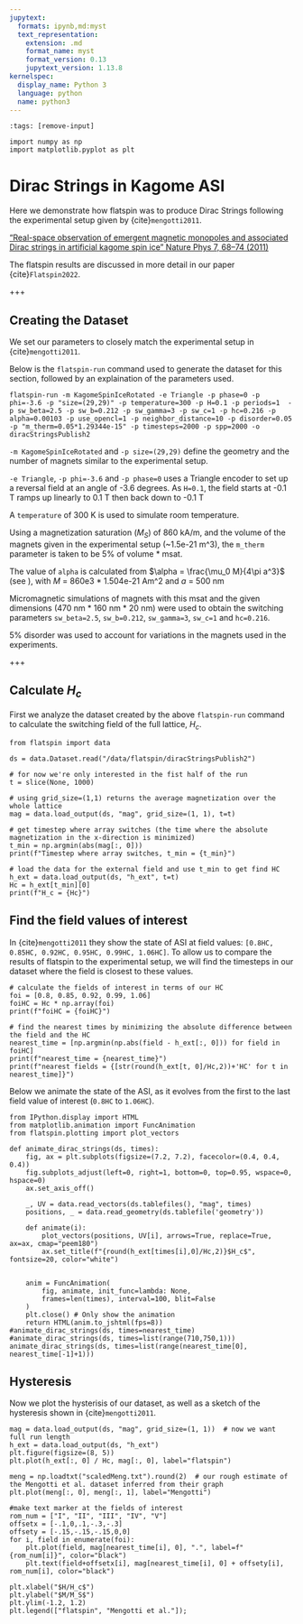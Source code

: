 ```yaml
---
jupytext:
  formats: ipynb,md:myst
  text_representation:
    extension: .md
    format_name: myst
    format_version: 0.13
    jupytext_version: 1.13.8
kernelspec:
  display_name: Python 3
  language: python
  name: python3
---
```


```{code-cell} ipython3
:tags: [remove-input]

import numpy as np
import matplotlib.pyplot as plt
```

# Dirac Strings in Kagome ASI
Here we demonstrate how flatspin was to produce Dirac Strings following the experimental setup given by {cite}`mengotti2011`.

[“Real-space observation of emergent magnetic monopoles and associated Dirac strings in artificial kagome spin ice” Nature Phys 7, 68–74 (2011)](https://doi.org/10.1038/nphys1794)

The flatspin results are discussed in more detail in our paper {cite}`Flatspin2022`.

+++

## Creating the Dataset
We set our parameters to closely match the experimental setup in {cite}`mengotti2011`.

Below is the `flatspin-run` command used to generate the dataset for this section, followed by an explaination of the parameters used.

```flatspin-run -m KagomeSpinIceRotated -e Triangle -p phase=0 -p phi=-3.6 -p "size=(29,29)" -p temperature=300 -p H=0.1 -p periods=1  -p sw_beta=2.5 -p sw_b=0.212 -p sw_gamma=3 -p sw_c=1 -p hc=0.216 -p alpha=0.00103 -p use_opencl=1 -p neighbor_distance=10 -p disorder=0.05  -p "m_therm=0.05*1.29344e-15" -p timesteps=2000 -p spp=2000 -o diracStringsPublish2```

`-m KagomeSpinIceRotated` and `-p size=(29,29)` define the geometry and the number of magnets similar to the experimental setup.

`-e Triangle`, `-p phi=-3.6` and `-p phase=0` uses a Triangle encoder to set up a reversal field at an angle of -3.6 degrees.  As `H=0.1`, the field starts at -0.1 T ramps up linearly to 0.1 T then back down to -0.1 T

A `temperature` of 300 K is used to simulate room temperature.

Using a magnetization saturation ($M_S$) of 860 kA/m, and the volume of the magnets given in the experimental setup (~1.5e-21 m^3), the `m_therm` parameter is taken to be 5% of volume * msat.

The value of `alpha` is calculated from $\alpha = \frac{\mu_0 M}{4\pi a^3}$ (see [](theory)), with $M$ = 860e3 * 1.504e-21 Am^2 and $a$ = 500 nm

Micromagnetic simulations of magnets with this msat and the given dimensions (470 nm * 160 nm * 20 nm) were used to obtain the switching parameters `sw_beta=2.5`, `sw_b=0.212`, `sw_gamma=3`, `sw_c=1` and `hc=0.216`.

5% disorder was used to account for variations in the magnets used in the experiments.

+++

## Calculate $H_c$
First we analyze the dataset created by the above `flatspin-run` command to calculate the switching field of the full lattice, $H_c$.

```{code-cell} ipython3
from flatspin import data

ds = data.Dataset.read("/data/flatspin/diracStringsPublish2")

# for now we're only interested in the fist half of the run
t = slice(None, 1000)

# using grid_size=(1,1) returns the average magnetization over the whole lattice
mag = data.load_output(ds, "mag", grid_size=(1, 1), t=t)

# get timestep where array switches (the time where the absolute magnetization in the x-direction is minimized)
t_min = np.argmin(abs(mag[:, 0]))
print(f"Timestep where array switches, t_min = {t_min}")

# load the data for the external field and use t_min to get find HC
h_ext = data.load_output(ds, "h_ext", t=t)
Hc = h_ext[t_min][0]
print(f"H_c = {Hc}")
```

## Find the field values of interest
In {cite}`mengotti2011` they show the state of ASI at field values: `[0.8HC, 0.85HC, 0.92HC, 0.95HC, 0.99HC, 1.06HC]`.
To allow us to compare the results of flatspin to the experimental setup, we will find the timesteps in our dataset where the field is closest to these values.

```{code-cell} ipython3
# calculate the fields of interest in terms of our HC
foi = [0.8, 0.85, 0.92, 0.99, 1.06]
foiHC = Hc * np.array(foi)
print(f"foiHC = {foiHC}")

# find the nearest times by minimizing the absolute difference between the field and the HC
nearest_time = [np.argmin(np.abs(field - h_ext[:, 0])) for field in foiHC]
print(f"nearest_time = {nearest_time}")
print(f"nearest fields = {[str(round(h_ext[t, 0]/Hc,2))+'HC' for t in nearest_time]}")
```

Below we animate the state of the ASI, as it evolves from the first to the last field value of interest (`0.8HC` to `1.06HC`).

```{code-cell} ipython3
from IPython.display import HTML
from matplotlib.animation import FuncAnimation
from flatspin.plotting import plot_vectors

def animate_dirac_strings(ds, times):
    fig, ax = plt.subplots(figsize=(7.2, 7.2), facecolor=(0.4, 0.4, 0.4))
    fig.subplots_adjust(left=0, right=1, bottom=0, top=0.95, wspace=0, hspace=0)
    ax.set_axis_off()

    _, UV = data.read_vectors(ds.tablefiles(), "mag", times)
    positions, _ = data.read_geometry(ds.tablefile('geometry'))

    def animate(i):
        plot_vectors(positions, UV[i], arrows=True, replace=True, ax=ax, cmap="peem180")
        ax.set_title(f"{round(h_ext[times[i],0]/Hc,2)}$H_c$", fontsize=20, color="white")


    anim = FuncAnimation(
        fig, animate, init_func=lambda: None,
        frames=len(times), interval=100, blit=False
    )
    plt.close() # Only show the animation
    return HTML(anim.to_jshtml(fps=8))
#animate_dirac_strings(ds, times=nearest_time)
#animate_dirac_strings(ds, times=list(range(710,750,1)))
animate_dirac_strings(ds, times=list(range(nearest_time[0], nearest_time[-1]+1)))
```

## Hysteresis
Now we plot the hysterisis of our dataset, as well as a sketch of the hysteresis shown in {cite}`mengotti2011`.

```{code-cell} ipython3
mag = data.load_output(ds, "mag", grid_size=(1, 1))  # now we want full run length
h_ext = data.load_output(ds, "h_ext")
plt.figure(figsize=(8, 5))
plt.plot(h_ext[:, 0] / Hc, mag[:, 0], label="flatspin")

meng = np.loadtxt("scaledMeng.txt").round(2)  # our rough estimate of the Mengotti et al. dataset inferred from their graph
plt.plot(meng[:, 0], meng[:, 1], label="Mengotti")

#make text marker at the fields of interest
rom_num = ["I", "II", "III", "IV", "V"]
offsetx = [-.1,0,.1,-.3,-.3]
offsety = [-.15,-.15,-.15,0,0]
for i, field in enumerate(foi):
    plt.plot(field, mag[nearest_time[i], 0], ".", label=f"{rom_num[i]}", color="black")
    plt.text(field+offsetx[i], mag[nearest_time[i], 0] + offsety[i], rom_num[i], color="black")
    
plt.xlabel("$H/H_c$")
plt.ylabel("$M/M_S$")
plt.ylim(-1.2, 1.2)
plt.legend(["flatspin", "Mengotti et al."]);
```
